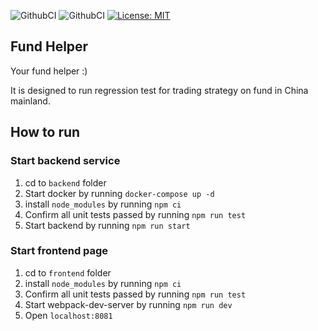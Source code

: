 ![GithubCI](https://github.com/fa93hws/fund-helper/workflows/Backend/badge.svg)
![GithubCI](https://github.com/fa93hws/fund-helper/workflows/Frontend/badge.svg)
[![License: MIT](https://img.shields.io/badge/License-MIT-yellow.svg)](https://opensource.org/licenses/MIT)

## Fund Helper

Your fund helper :)

It is designed to run regression test for trading strategy on fund in China mainland.

## How to run

### Start backend service

1. cd to `backend` folder
1. Start docker by running `docker-compose up -d`
1. install `node_modules` by running `npm ci`
1. Confirm all unit tests passed by running `npm run test`
1. Start backend by running `npm run start`

### Start frontend page

1. cd to `frontend` folder
1. install `node_modules` by running `npm ci`
1. Confirm all unit tests passed by running `npm run test`
1. Start webpack-dev-server by running `npm run dev`
1. Open `localhost:8081`
